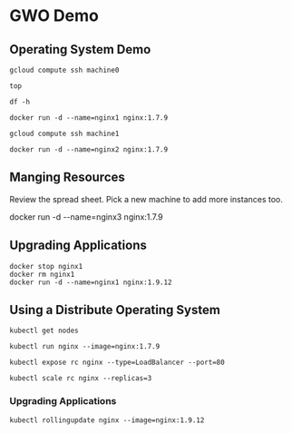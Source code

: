 # GWO Demo

## Operating System Demo

```
gcloud compute ssh machine0
```

```
top
```

```
df -h
```

```
docker run -d --name=nginx1 nginx:1.7.9
```

```
gcloud compute ssh machine1
```

```
docker run -d --name=nginx2 nginx:1.7.9
```

## Manging Resources

Review the spread sheet. Pick a new machine to add more instances too.

docker run -d --name=nginx3 nginx:1.7.9

## Upgrading Applications

```
docker stop nginx1
docker rm nginx1
docker run -d --name=nginx1 nginx:1.9.12
```

## Using a Distribute Operating System

```
kubectl get nodes
```

```
kubectl run nginx --image=nginx:1.7.9
```

```
kubectl expose rc nginx --type=LoadBalancer --port=80
```

```
kubectl scale rc nginx --replicas=3
```

### Upgrading Applications

```
kubectl rollingupdate nginx --image=nginx:1.9.12
```
